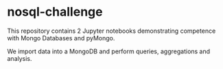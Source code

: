 # nosql-challenge
This repository contains 2 Jupyter notebooks demonstrating competence with Mongo Databases and pyMongo.  

We import data into a MongoDB and perform queries, aggregations and analysis.  

